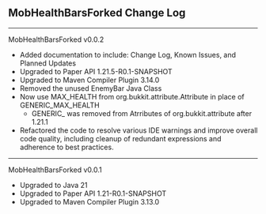 MobHealthBarsForked Change Log
-
--------------------------------------------------------------------------------------------------------------------------------------------------------------------------------------------------------------------------------------------------------------------------------------------------

MobHealthBarsForked v0.0.2
- Added documentation to include: Change Log, Known Issues, and Planned Updates
- Upgraded to Paper API 1.21.5-R0.1-SNAPSHOT
- Upgraded to Maven Compiler Plugin 3.14.0
- Removed the unused EnemyBar Java Class
- Now use MAX_HEALTH from org.bukkit.attribute.Attribute in place of GENERIC_MAX_HEALTH
  - GENERIC_ was removed from Atrributes of org.bukkit.attribute after 1.21.1
- Refactored the code to resolve various IDE warnings and improve overall code quality, including cleanup of redundant expressions and adherence to best practices.


--------------------------------------------------------------------------------------------------------------------------------------------------------------------------------------------------------------------------------------------------------------------------------------------------
MobHealthBarsForked v0.0.1
- Upgraded to Java 21
- Upgraded to Paper API 1.21-R0.1-SNAPSHOT
- Upgraded to Maven Compiler Plugin 3.13.0